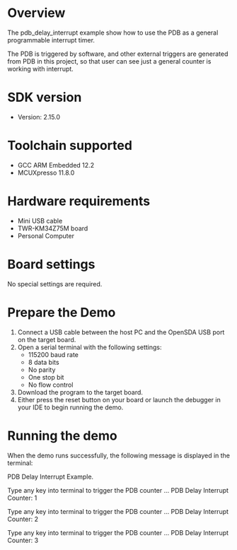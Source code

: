 Overview
========

The pdb_delay_interrupt example show how to use the PDB as a general programmable interrupt timer.

The PDB is triggered by software, and other external triggers are generated from PDB in this project,
so that user can see just a general counter is working with interrupt.

SDK version
===========
- Version: 2.15.0

Toolchain supported
===================
- GCC ARM Embedded  12.2
- MCUXpresso  11.8.0

Hardware requirements
=====================
- Mini USB cable
- TWR-KM34Z75M board
- Personal Computer

Board settings
==============
No special settings are required.

Prepare the Demo
================
1.  Connect a USB cable between the host PC and the OpenSDA USB port on the target board.
2.  Open a serial terminal with the following settings:
    - 115200 baud rate
    - 8 data bits
    - No parity
    - One stop bit
    - No flow control
3.  Download the program to the target board.
4.  Either press the reset button on your board or launch the debugger in your IDE to begin running the demo.

Running the demo
================
When the demo runs successfully, the following message is displayed in the terminal:

PDB Delay Interrupt Example.

Type any key into terminal to trigger the PDB counter ...
PDB Delay Interrupt Counter: 1

Type any key into terminal to trigger the PDB counter ...
PDB Delay Interrupt Counter: 2

Type any key into terminal to trigger the PDB counter ...
PDB Delay Interrupt Counter: 3

